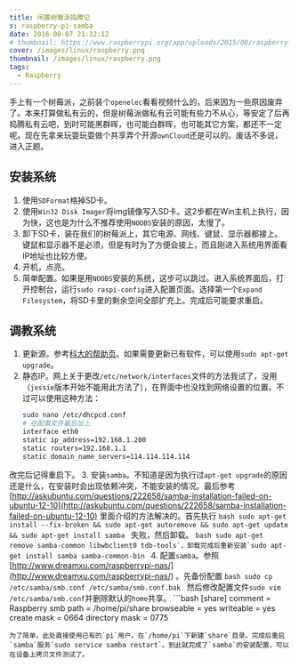 ```yaml
---
title: 闲置树莓派捣腾记
s: raspberry-pi-samba
date: 2016-06-07 21:32:12
# thumbnail: https://www.raspberrypi.org/app/uploads/2015/08/raspberry-pi-logo.png
cover: /images/linux/raspberry.png
thumbnail: /images/linux/raspberry.png
tags:
  - Raspberry
---
```

手上有一个树莓派，之前装个`openelec`看看视频什么的，后来因为一些原因废弃了。本来打算做私有云的，但是树莓派做私有云可能有些力不从心，等安定了后再捣腾私有云吧，到时可能黑群晖，也可能白群晖，也可能其它方案，都还不一定呢。现在先拿来玩耍玩耍做个共享弄个开源`ownCloud`还是可以的。废话不多说，进入正题。
<!-- more -->

## 安装系统
1. 使用`SDFormat`格掉SD卡。
2. 使用`Win32 Disk Imager`将img镜像写入SD卡。这2步都在Win主机上执行，因为快，这也是为什么不推荐使用`NOOBS`安装的原因，太慢了。
3. 卸下SD卡，装在我们的树莓派上，其它电源、网线、键鼠、显示器都接上。键鼠和显示器不是必须，但是有时为了方便会接上，而且刚进入系统用界面看IP地址也比较方便。
4. 开机，点亮。
5. 简单配置。如果是用`NOOBS`安装的系统，这步可以跳过。进入系统界面后，打开控制台，运行`sudo raspi-config`进入配置页面。选择第一个`Expand Filesystem`，将SD卡里的剩余空间全部扩充上。完成后可能要求重启。

## 调教系统
1. 更新源。参考[科大的帮助页](https://lug.ustc.edu.cn/wiki/mirrors/help/raspbian)。如果需要更新已有软件，可以使用`sudo apt-get upgrade`。
2. 静态IP。网上关于更改`/etc/network/interfaces`文件的方法我试了，没用（`jessie`版本开始不能用此方法了），在界面中也没找到网络设置的位置。不过可以使用这种方法：
    ```bash
    sudo nano /etc/dhcpcd.conf
    # 在配置文件最后加上
    interface eth0
    static ip_address=192.168.1.200
    static routers=192.168.1.1
    static domain_name_servers=114.114.114.114
    ```
改完后记得重启下。
3. 安装`samba`。不知道是因为执行过`apt-get upgrade`的原因还是什么，在安装时会出现依赖冲突，不能安装的情况。最后参考[http://askubuntu.com/questions/222658/samba-installation-failed-on-ubuntu-12-10](http://askubuntu.com/questions/222658/samba-installation-failed-on-ubuntu-12-10) 里面介绍的方法解决的。首先执行
	```bash
    sudo apt-get install --fix-broken && sudo apt-get autoremove && sudo apt-get update && sudo apt-get install samba
    ```
  失败，然后卸载。
	```bash
    sudo apt-get remove samba-common libwbclient0 tdb-tools`，卸载完成后重新安装`sudo apt-get install samba samba-common-bin
    ```
4. 配置`samba`。参照[http://www.dreamxu.com/raspberrypi-nas/](http://www.dreamxu.com/raspberrypi-nas/) 。先备份配置
    ```bash
    sudo cp /etc/samba/smb.conf /etc/samba/smb.conf.bak
    ```
  然后修改配置文件`sudo vim /etc/samba/smb.conf`并删除默认的`home`共享。
	```bash
    [share]
        comment = Raspberry smb
        path = /home/pi/share
        browseable = yes
        writeable = yes
        create mask = 0664
        directory mask = 0775
  ```
  为了简单，此处直接使用已有的`pi`用户。在`/home/pi`下新建`share`目录。完成后重启`samba`服务`sudo service samba restart`。到此就完成了`samba`的安装配置，可以在设备上拷贝文件测试了。
